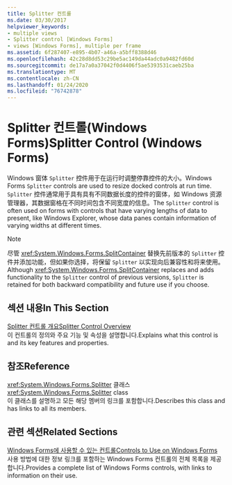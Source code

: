 ```yaml
---
title: Splitter 컨트롤
ms.date: 03/30/2017
helpviewer_keywords:
- multiple views
- Splitter control [Windows Forms]
- views [Windows Forms], multiple per frame
ms.assetid: 6f287407-e895-4b07-a46a-a5bff8388d46
ms.openlocfilehash: 42c28d8dd53c29be5ac149da44adc0a9482fd60d
ms.sourcegitcommit: de17a7a0a37042f0d4406f5ae5393531caeb25ba
ms.translationtype: MT
ms.contentlocale: zh-CN
ms.lasthandoff: 01/24/2020
ms.locfileid: "76742878"
---
```

# <a name="splitter-control-windows-forms"></a><span data-ttu-id="090d7-102">Splitter 컨트롤(Windows Forms)</span><span class="sxs-lookup"><span data-stu-id="090d7-102">Splitter Control (Windows Forms)</span></span>
<span data-ttu-id="090d7-103">Windows 窗体 `Splitter` 控件用于在运行时调整停靠控件的大小。</span><span class="sxs-lookup"><span data-stu-id="090d7-103">Windows Forms `Splitter` controls are used to resize docked controls at run time.</span></span> <span data-ttu-id="090d7-104">`Splitter` 控件通常用于具有具有不同数据长度的控件的窗体，如 Windows 资源管理器，其数据窗格在不同时间包含不同宽度的信息。</span><span class="sxs-lookup"><span data-stu-id="090d7-104">The `Splitter` control is often used on forms with controls that have varying lengths of data to present, like Windows Explorer, whose data panes contain information of varying widths at different times.</span></span>  
  
> [!NOTE]
> <span data-ttu-id="090d7-105">尽管 <xref:System.Windows.Forms.SplitContainer> 替换先前版本的 `Splitter` 控件并添加功能，但如果你选择，将保留 `Splitter` 以实现向后兼容性和将来使用。</span><span class="sxs-lookup"><span data-stu-id="090d7-105">Although <xref:System.Windows.Forms.SplitContainer> replaces and adds functionality to the `Splitter` control of previous versions, `Splitter` is retained for both backward compatibility and future use if you choose.</span></span>  
  
## <a name="in-this-section"></a><span data-ttu-id="090d7-106">섹션 내용</span><span class="sxs-lookup"><span data-stu-id="090d7-106">In This Section</span></span>  
 [<span data-ttu-id="090d7-107">Splitter 컨트롤 개요</span><span class="sxs-lookup"><span data-stu-id="090d7-107">Splitter Control Overview</span></span>](splitter-control-overview-windows-forms.md)  
 <span data-ttu-id="090d7-108">이 컨트롤의 정의와 주요 기능 및 속성을 설명합니다.</span><span class="sxs-lookup"><span data-stu-id="090d7-108">Explains what this control is and its key features and properties.</span></span>  
  
## <a name="reference"></a><span data-ttu-id="090d7-109">참조</span><span class="sxs-lookup"><span data-stu-id="090d7-109">Reference</span></span>  
 <span data-ttu-id="090d7-110"><xref:System.Windows.Forms.Splitter> 클래스</span><span class="sxs-lookup"><span data-stu-id="090d7-110"><xref:System.Windows.Forms.Splitter> class</span></span>  
 <span data-ttu-id="090d7-111">이 클래스를 설명하고 모든 해당 멤버의 링크를 포함합니다.</span><span class="sxs-lookup"><span data-stu-id="090d7-111">Describes this class and has links to all its members.</span></span>  
  
## <a name="related-sections"></a><span data-ttu-id="090d7-112">관련 섹션</span><span class="sxs-lookup"><span data-stu-id="090d7-112">Related Sections</span></span>  
 [<span data-ttu-id="090d7-113">Windows Forms에 사용할 수 있는 컨트롤</span><span class="sxs-lookup"><span data-stu-id="090d7-113">Controls to Use on Windows Forms</span></span>](controls-to-use-on-windows-forms.md)  
 <span data-ttu-id="090d7-114">사용 방법에 대한 정보 링크를 포함하는 Windows Forms 컨트롤의 전체 목록을 제공합니다.</span><span class="sxs-lookup"><span data-stu-id="090d7-114">Provides a complete list of Windows Forms controls, with links to information on their use.</span></span>
